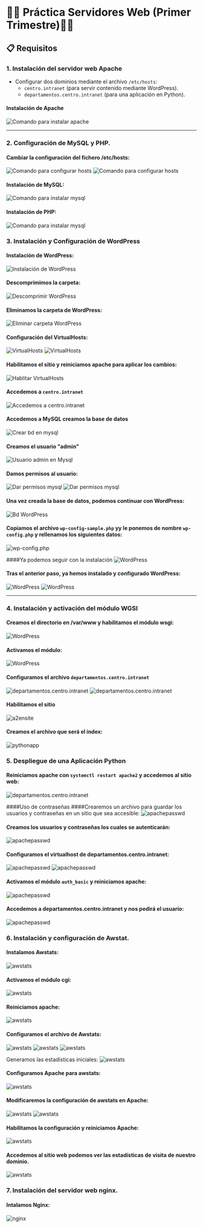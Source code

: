 # 👨‍💻 Práctica Servidores Web (Primer Trimestre)👨‍💻

## 📋 Requisitos

### 1. Instalación del servidor web Apache
- Configurar dos dominios mediante el archivo `/etc/hosts`: 
  - `centro.intranet` (para servir contenido mediante WordPress).
  - `departamentos.centro.intranet` (para una aplicación en Python).

#### Instalación de Apache
![Comando para instalar apache](images/Screenshot_1.png)

---

### 2. Configuración de MySQL y PHP.
#### Cambiar la configuración del fichero /etc/hosts:
![Comando para configurar hosts](images/Screenshot_4.png)
![Comando para configurar hosts](images/Screenshot_5.png)

#### Instalación de MySQL:
![Comando para instalar mysql](images/Screenshot_2.png)

#### Instalación de PHP:
![Comando para instalar mysql](images/Screenshot_3.png)

### 3. Instalación y Configuración de WordPress
#### Instalación de WordPress:
![Instalación de WordPress](images/Screenshot_6.png)

#### Descomprimimos la carpeta:
![Descomprimir WordPress](images/Screenshot_7.png)

#### Eliminamos la carpeta de WordPress:
![Eliminar carpeta WordPress](images/Screenshot_8.png)

#### Configuración del VirtualHosts:
![VirtualHosts](images/Screenshot_10.png)
![VirtualHosts](images/Screenshot_11.png)

#### Habilitamos el sitio y reiniciamos apache para aplicar los cambios:
![Hablitar VirtualHosts](images/Screenshot_12.png)

#### Accedemos a `centro.intranet`
![Accedemos a centro.intranet](images/Screenshot_13.png)

#### Accedemos a MySQL creamos la base de datos
![Crear bd en mysql](images/Screenshot_14.png)

#### Creamos el usuario "admin"
![Usuario admin en Mysql](images/Screenshot_15.png)

#### Damos permisos al usuario:
![Dar permisos mysql](images/Screenshot_16.png)
![Dar permisos mysql](images/Screenshot_17.png)

#### Una vez creada la base de datos, podemos continuar con WordPress:
![Bd WordPress](images/Screenshot_18.png)

#### Copiamos el archivo `wp-config-sample.php` yy le ponemos de nombre `wp-config.php` y rellenamos los siguientes datos:
![wp-config.php](images/Screenshot_20.png)

####Ya podemos seguir con la instalación
![WordPress](images/Screenshot_21.png)

#### Tras el anterior paso, ya hemos instalado y configurado WordPress:
![WordPress](images/Wordress.png)
![WordPress](images/Screenshot_22.png)

---

### 4. Instalación y activación del módulo WGSI
#### Creamos el directorio en /var/www y habilitamos el módulo wsgi:
![WordPress](images/Screenshot_23.png)

#### Activamos el módulo:
![WordPress](images/Screenshot_24.png)

#### Configuramos el archivo `departamentos.centro.intranet`
![departamentos.centro.intranet](images/Screenshot_25.png)
![departamentos.centro.intranet](images/Screenshot_26.png)

#### Habilitamos el sitio
![a2ensite](images/Screenshot_28.png)

#### Creamos el archivo que será el index:
![pythonapp](images/Screenshot_29.png)

### 5. Despliegue de una Aplicación Python

#### Reiniciamos apache con `systemctl restart apache2` y accedemos al sitio web:
![departamentos.centro.intranet](images/Screenshot_30.png)

####Uso de contraseñas
####Crearemos un archivo para guardar los usuarios y contraseñas en un sitio que sea accesible:
![apachepasswd](images/Screenshot_31.png)

#### Creamos los usuarios y contraseñas los cuales se autenticarán:
![apachepasswd](images/Screenshot_32.png)

#### Configuramos el virtualhost de departamentos.centro.intranet:
![apachepasswd](images/Screenshot_33.png)
![apachepasswd](images/Screenshot_34.png)

#### Activamos el módulo `auth_basic` y reiniciamos apache:
![apachepasswd](images/Screenshot_35.png)

#### Accedemos a departamentos.centro.intranet y nos pedirá el usuario:
![apachepasswd](images/Screenshot_36.png)

### 6. Instalación y configuración de Awstat.
#### Instalamos Awstats:
![awstats](images/Screenshot_37.png)

#### Activamos el módulo cgi:
![awstats](images/Screenshot_38.png)

#### Reiniciamos apache:
![awstats](images/Screenshot_39.png)

#### Configuramos el archivo de Awstats:
![awstats](images/Screenshot_40.png)
![awstats](images/Screenshot_41.png)
![awstats](images/Screenshot_42.png)

Generamos las estadísticas iniciales:
![awstats](images/Screenshot_43.png)

#### Configuramos Apache para awstats:
![awstats](images/Screenshot_44.png)

#### Modificaremos la configuración de awstats en Apache:
![awstats](images/Screenshot_45.png)
![awstats](images/Screenshot_46.png)

#### Habilitamos la configuración y reiniciamos Apache:
![awstats](images/Screenshot_47.png)

#### Accedemos al sitio web podemos ver las estadísticas de visita de nuestro dominio.
![awstats](images/Screenshot_48.png)

### 7. Instalación del servidor web nginx.
#### Intalamos Nginx:
![nginx](images/Screenshot_50.png)





